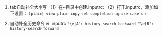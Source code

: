 1. tab自动补全大小写
（1）在~目录中创建.inputrc:
（2）打开.inputrc，添加如下设置：
` [plain] view plain copy
set completion-ignore-case on `

2. 自动补全历史命令
vi .inputrc
`"\e[A": history-search-backward
"\e[B": history-search-forward`
